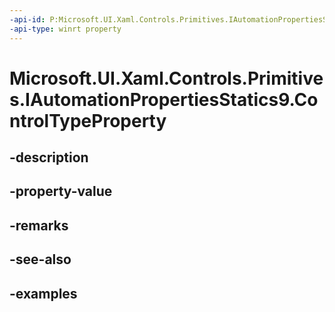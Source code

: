 ```yaml
---
-api-id: P:Microsoft.UI.Xaml.Controls.Primitives.IAutomationPropertiesStatics9.ControlTypeProperty
-api-type: winrt property
---
```


# Microsoft.UI.Xaml.Controls.Primitives.IAutomationPropertiesStatics9.ControlTypeProperty

<!--
public Windows.UI.Xaml.DependencyProperty ControlTypeProperty { get; }
-->


## -description

## -property-value

## -remarks

## -see-also

## -examples


